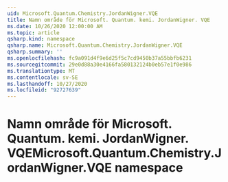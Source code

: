 ```yaml
---
uid: Microsoft.Quantum.Chemistry.JordanWigner.VQE
title: Namn område för Microsoft. Quantum. kemi. JordanWigner. VQE
ms.date: 10/26/2020 12:00:00 AM
ms.topic: article
qsharp.kind: namespace
qsharp.name: Microsoft.Quantum.Chemistry.JordanWigner.VQE
qsharp.summary: ''
ms.openlocfilehash: fc9a091d4f9e6d25f5c7cd9450b37a55bbfb6231
ms.sourcegitcommit: 29e0d88a30e4166fa580132124b0eb57e1f0e986
ms.translationtype: MT
ms.contentlocale: sv-SE
ms.lasthandoff: 10/27/2020
ms.locfileid: "92727639"
---
```

# <a name="microsoftquantumchemistryjordanwignervqe-namespace"></a><span data-ttu-id="8ad7a-102">Namn område för Microsoft. Quantum. kemi. JordanWigner. VQE</span><span class="sxs-lookup"><span data-stu-id="8ad7a-102">Microsoft.Quantum.Chemistry.JordanWigner.VQE namespace</span></span>




